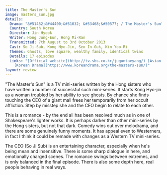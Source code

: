 ```yaml
---
title: The Master's Sun
image: masters_sun.jpg
details:
  Drama: "&#51452;&#44400;&#51032; &#53468;&#50577; / The Master's Sun"
  Country: South Korea
  Director: Jin Hyeok
  Writer: Hong Jung-Eun, Hong Mi-Ran
  Transmitted: 7th August to 3rd October 2013
  Cast: So Ji-Sub, Kong Hyo-Jin, Seo In-Guk, Kim Yoo-Ri
  Themes: Ghosts, love square, wealthy family, identical twins
  Details: 17 episodes
  Links: "[Official website](http://tv.sbs.co.kr/juguntaeyang/) [Asian Wiki](http://asianwiki.com/The_Master%27s_Sun)
    [Korean Drama](https://www.koreandrama.org/the-masters-sun/)"
layout: review
---
```

"The Master's Sun"
is a TV mini-series written by the Hong sisters who have written
a number of successful such mini-series.  It starts Kong Hyo-jin as
a woman troubled by her ability to see ghosts.  By chance she
finds touching the CEO of a giant mall frees her temporarily
from her occult affliction.  Step by misstep she and the CEO
begin to relate to each other.

This is a romance - by the end all has been resolved much as in
one of Shakespeare's lighter works.  It is perhaps darker than other
mini-series by the Hong sisters, but not that dark.  Comedy
wins out over melodrama, and there are some genuinely funny
moments.  It has appeal even to Westerners, in fact I think
it could be remade with changes as a Western TV mini-series.

The CEO (So Ji Sub) is an entertaining character, especially
when he's being mean and insensitive.  There is some sharp
dialogue in here, and emotionally charged scenes.  The romance
swings between extremes, and is only balanced in the final
episode.  There is also some depth here, real people behaving
in real ways.
